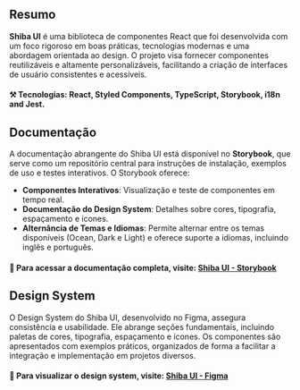 
## Resumo

**Shiba UI** é uma biblioteca de componentes React que foi desenvolvida com um foco rigoroso em boas práticas, tecnologias modernas e uma abordagem orientada ao design. O projeto visa fornecer componentes reutilizáveis e altamente personalizáveis, facilitando a criação de interfaces de usuário consistentes e acessíveis.

#### ⚒️ Tecnologias: React, Styled Components, TypeScript, Storybook, i18n and Jest.

## Documentação

A documentação abrangente do Shiba UI está disponível no **Storybook**, que serve como um repositório central para instruções de instalação, exemplos de uso e testes interativos. O Storybook oferece:

- **Componentes Interativos**: Visualização e teste de componentes em tempo real.
- **Documentação do Design System**: Detalhes sobre cores, tipografia, espaçamento e ícones.
- **Alternância de Temas e Idiomas**: Permite alternar entre os temas disponíveis (Ocean, Dark e Light) e oferece suporte a idiomas, incluindo inglês e português.

#### 📄 Para acessar a documentação completa, visite: [Shiba UI - Storybook](https://vitor-albergaria.github.io/shiba-ui/)

## Design System

O Design System do Shiba UI, desenvolvido no Figma, assegura consistência e usabilidade. Ele abrange seções fundamentais, incluindo paletas de cores, tipografia, espaçamento e ícones. Os componentes são apresentados com exemplos práticos, organizados de forma a facilitar a integração e implementação em projetos diversos.

#### 🎨 Para visualizar o design system, visite: [Shiba UI - Figma](https://www.figma.com/design/OE4BUqiI4sLNfmQiKNA2MJ/SHIBA-UI)
